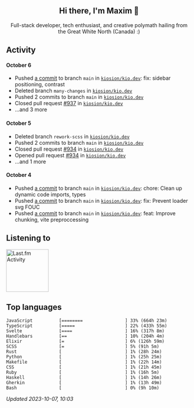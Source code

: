 <!-- deno-fmt-ignore-file -->
<div align="center">
  <h2>Hi there, I'm Maxim 👋</h2>
  <p>Full-stack developer, tech enthusiast, and creative polymath hailing from the Great White North (Canada) :)</p>
</div>


## Activity


#### October 6
* Pushed [a commit](https://github.com/kiosion/kio.dev/commit/9fc12bbbacd2237402651b585ee9975c328bbe79) to branch `main` in [`kiosion/kio.dev`](https://github.com/kiosion/kio.dev): fix: sidebar positioning, contrast
* Deleted branch `many-changes` in [`kiosion/kio.dev`](https://github.com/kiosion/kio.dev)
* Pushed 2 commits to branch `main` in [`kiosion/kio.dev`](https://github.com/kiosion/kio.dev)
* Closed pull request [#937](https://github.com/kiosion/kio.dev/pull/937) in [`kiosion/kio.dev`](https://github.com/kiosion/kio.dev)
* ...and 3 more

#### October 5
* Deleted branch `rework-scss` in [`kiosion/kio.dev`](https://github.com/kiosion/kio.dev)
* Pushed 2 commits to branch `main` in [`kiosion/kio.dev`](https://github.com/kiosion/kio.dev)
* Closed pull request [#934](https://github.com/kiosion/kio.dev/pull/934) in [`kiosion/kio.dev`](https://github.com/kiosion/kio.dev)
* Opened pull request [#934](https://github.com/kiosion/kio.dev/pull/934) in [`kiosion/kio.dev`](https://github.com/kiosion/kio.dev)
* ...and 1 more

#### October 4
* Pushed [a commit](https://github.com/kiosion/kio.dev/commit/ca7a507c92e0cb1bb52b0a7028748e9a27c3716b) to branch `main` in [`kiosion/kio.dev`](https://github.com/kiosion/kio.dev): chore: Clean up dynamic code imports, types
* Pushed [a commit](https://github.com/kiosion/kio.dev/commit/4586240d525f44e435e32ae91fa0284a8ffe4f65) to branch `main` in [`kiosion/kio.dev`](https://github.com/kiosion/kio.dev): fix: Prevent loader svg FOUC
* Pushed [a commit](https://github.com/kiosion/kio.dev/commit/83f310147c73cd117a2bbfd7e08ce394b6e688b2) to branch `main` in [`kiosion/kio.dev`](https://github.com/kiosion/kio.dev): feat: Improve chunking, vite preproccessing


## Listening to


<a href="https://github.com/kiosion/toru">
  <picture>
    <source media="(prefers-color-scheme: dark)" srcset="https://toru.kio.dev/api/v1/kiosion?blur&border_width=0&border_radius=38&theme=nord">
    <source media="(prefers-color-scheme: light)" srcset="https://toru.kio.dev/api/v1/kiosion?blur&border_width=0&border_radius=38&theme=light">
    <img alt="Last.fm Activity" src="https://toru.kio.dev/api/v1/kiosion?blur&border_width=0&border_radius=38" height="115" />
  </picture>
</a>


## Top languages

```
JavaScript          [========                ] 33% (664h 23m)
TypeScript          [=====                   ] 22% (433h 55m)
Svelte              [====                    ] 16% (317h 8m)
Handlebars          [==                      ] 10% (204h 4m)
Elixir              [=                       ] 6% (126h 59m)
SCSS                [=                       ] 5% (91h 5m)
Rust                [                        ] 1% (28h 24m)
Python              [                        ] 1% (25h 25m)
Makefile            [                        ] 1% (22h 14m)
CSS                 [                        ] 1% (21h 45m)
Ruby                [                        ] 1% (16h 5m)
Haskell             [                        ] 1% (14h 26m)
Gherkin             [                        ] 1% (13h 49m)
Bash                [                        ] 0% (9h 10m)
```

_Updated 2023-10-07, 10:03_
